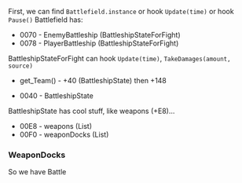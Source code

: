 First, we can find `Battlefield.instance` or hook `Update(time)` or hook `Pause()`
Battlefield has:

* 0070 - EnemyBattleship (BattleshipStateForFight)
* 0078 - PlayerBattleship (BattleshipStateForFight)

BattleshipStateForFight can hook `Update(time)`, `TakeDamages(amount, source)`

* get_Team() - +40 (BattleshipState) then +148

* 0040 - BattleshipState

BattleshipState has cool stuff, like weapons (+E8)...

* 00E8 - weapons (List<BattleshipWeaponState>)
* 00F0 - weaponDocks (List<Dock>)

### WeaponDocks

So we have Battle
